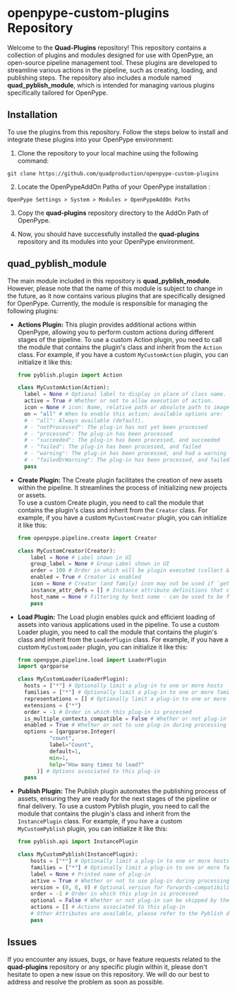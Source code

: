 # openpype-custom-plugins Repository

Welcome to the **Quad-Plugins** repository! This repository contains a collection of plugins and modules designed for use with OpenPype, an open-source pipeline management tool. These plugins are developed to streamline various actions in the pipeline, such as creating, loading, and publishing steps. The repository also includes a module named **quad_pyblish_module**, which is intended for managing various plugins specifically tailored for OpenPype.

## Installation

To use the plugins from this repository. Follow the steps below to install and integrate these plugins into your OpenPype environment:

1. Clone the repository to your local machine using the following command:

  ```git clone https://github.com/quadproduction/openpype-custom-plugins```

2. Locate the OpenPypeAddOn Paths of your OpenPype installation : 

  ```OpenPype Settings > System > Modules > OpenPypeAddOn Paths ``` 


3. Copy the **quad-plugins** repository directory to the AddOn Path of OpenPype.


4. Now, you should have successfully installed the **quad-plugins** repository and its modules into your OpenPype environment.

## quad_pyblish_module

The main module included in this repository is **quad_pyblish_module**. However, please note that the name of this module is subject to change in the future, as it now contains various plugins that are specifically designed for OpenPype. Currently, the module is responsible for managing the following plugins:

- **Actions Plugin:** This plugin provides additional actions within OpenPype, allowing you to perform custom actions during different stages of the pipeline.
To use a custom Action plugin, you need to call the module that contains the plugin's class and inherit from the `Action` class. For example, if you have a custom `MyCustomAction` plugin, you can initialize it like this:

  ```python
  from pyblish.plugin import Action

  class MyCustomAction(Action):
    label = None # Optional label to display in place of class name.
    active = True # Whether or not to allow execution of action.
    icon = None # icon: Name, relative path or absolute path to image for use as an icon of this action. For relative paths, the current working directory of the host is used and names represent icons available via Awesome Icons. fortawesome.github.io/Font-Awesome/icons/
    on = "all" # When to enable this action; available options are:
    # - "all": Always available (default).
    # - "notProcessed": The plug-in has not yet been processed
    # - "processed": The plug-in has been processed
    # - "succeeded": The plug-in has been processed, and succeeded
    # - "failed": The plug-in has been processed, and failed
    # - "warning": The plug-in has been processed, and had a warning
    # - "failedOrWarning": The plug-in has been processed, and failed or had a warning
    pass
  ```
- **Create Plugin:** The Create plugin facilitates the creation of new assets within the pipeline. It streamlines the process of initializing new projects or assets.  
To use a custom Create plugin, you need to call the module that contains the plugin's class and inherit from the `Creator` class. For example, if you have a custom `MyCustomCreator` plugin, you can initialize it like this:
    ```python
    from openpype.pipeline.create import Creator
    
    class MyCustomCreator(Creator):
        label = None # Label shown in UI
        group_label = None # Group Label shown in UI
        order = 100 # Order in which will be plugin executed (collect & update instances) less == earlier -> Order '90' will be processed before '100'
        enabled = True # Creator is enabled 
        icon = None # Creator (and family) icon may not be used if `get_icon` is reimplemented
        instance_attr_defs = [] # Instance attribute definitions that can be changed per instance returns list of attribute definitions from `openpype.pipeline.attribute_definitions`
        host_name = None # Filtering by host name - can be used to be filtered by host name used on all hosts when set to 'None' for Backwards compatibility was added afterward
        pass
    ```

- **Load Plugin:** The Load plugin enables quick and efficient loading of assets into various applications used in the pipeline.
To use a custom Loader plugin, you need to call the module that contains the plugin's class and inherit from the `LoaderPlugin` class. For example, if you have a custom `MyCustomLoader` plugin, you can initialize it like this:

  ```python
  from openpype.pipeline.load import LoaderPlugin
  import qargparse
  
  class MyCustomLoader(LoaderPlugin):
    hosts = ["*"] # Optionally limit a plug-in to one or more hosts
    families = ["*"] # Optionally limit a plug-in to one or more families
    representations = [] # Optionally limit a plug-in to one or more representations
    extensions = {"*"} 
    order = -1 # Order in which this plug-in is processed
    is_multiple_contexts_compatible = False # Whether or not plug-in can be used with multiple contexts
    enabled = True # Whether or not to use plug-in during processing
    options = [qargparse.Integer(
            "count",
            label="Count",
            default=1,
            min=1,
            help="How many times to load?"
        )] # Options associated to this plug-in
    pass
  ```
- **Publish Plugin:** The Publish plugin automates the publishing process of assets, ensuring they are ready for the next stages of the pipeline or final delivery.
To use a custom Pyblish plugin, you need to call the module that contains the plugin's class and inherit from the `InstancePlugin` class. For example, if you have a custom `MyCustomPyblish` plugin, you can initialize it like this:
    ```python
    from pyblish.api import InstancePlugin
  
    class MyCustomPyblish(InstancePlugin):
        hosts = ["*"] # Optionally limit a plug-in to one or more hosts
        families = ["*"] # Optionally limit a plug-in to one or more families
        label = None # Printed name of plug-in
        active = True # Whether or not to use plug-in during processing
        version = (0, 0, 0) # Optional version for forwards-compatibility. (Pyblish Compatibility)
        order = -1 # Order in which this plug-in is processed
        optional = False # Whether or not plug-in can be skipped by the user.
        actions = [] # Actions associated to this plug-in
        # Other Attributes are available, please refer to the Pyblish documentation for more information.
        pass
    ```
## Issues

If you encounter any issues, bugs, or have feature requests related to the **quad-plugins** repository or any specific plugin within it, please don't hesitate to open a new issue on this repository. We will do our best to address and resolve the problem as soon as possible.
